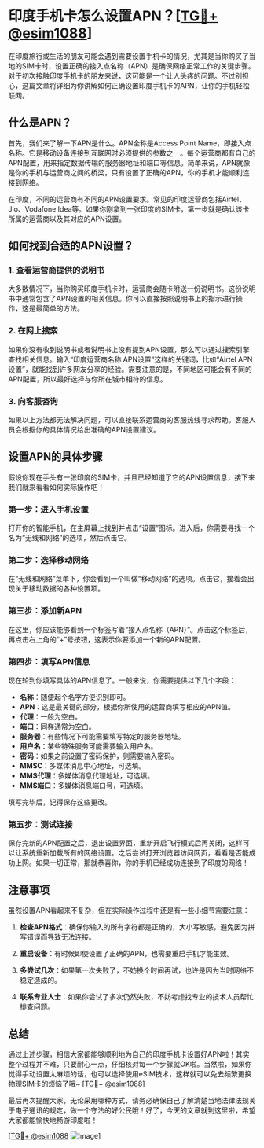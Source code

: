 # 印度手机卡怎么设置APN？[[TG💪+ @esim1088](https://t.me/s/esim1088)]

在印度旅行或生活的朋友可能会遇到需要设置手机卡的情况，尤其是当你购买了当地的SIM卡时，设置正确的接入点名称（APN）是确保网络正常工作的关键步骤。对于初次接触印度手机卡的朋友来说，这可能是一个让人头疼的问题。不过别担心，这篇文章将详细为你讲解如何正确设置印度手机卡的APN，让你的手机轻松联网。

## 什么是APN？

首先，我们来了解一下APN是什么。APN全称是Access Point Name，即接入点名称。它是移动设备连接到互联网时必须提供的参数之一。每个运营商都有自己的APN配置，用来指定数据传输的服务器地址和端口等信息。简单来说，APN就像是你的手机与运营商之间的桥梁，只有设置了正确的APN，你的手机才能顺利连接到网络。

在印度，不同的运营商有不同的APN设置要求。常见的印度运营商包括Airtel、Jio、Vodafone Idea等。如果你刚拿到一张印度的SIM卡，第一步就是确认该卡所属的运营商以及其对应的APN设置。

## 如何找到合适的APN设置？

### 1. 查看运营商提供的说明书

大多数情况下，当你购买印度手机卡时，运营商会随卡附送一份说明书。这份说明书中通常包含了APN设置的相关信息。你可以直接按照说明书上的指示进行操作，这是最简单的方法。

### 2. 在网上搜索

如果你没有收到说明书或者说明书上没有提到APN设置，那么可以通过搜索引擎查找相关信息。输入“印度运营商名称 APN设置”这样的关键词，比如“Airtel APN设置”，就能找到许多网友分享的经验。需要注意的是，不同地区可能会有不同的APN配置，所以最好选择与你所在城市相符的信息。

### 3. 向客服咨询

如果以上方法都无法解决问题，可以直接联系运营商的客服热线寻求帮助。客服人员会根据你的具体情况给出准确的APN设置建议。

## 设置APN的具体步骤

假设你现在手头有一张印度的SIM卡，并且已经知道了它的APN设置信息，接下来我们就来看看如何实际操作吧！

### 第一步：进入手机设置

打开你的智能手机，在主屏幕上找到并点击“设置”图标。进入后，你需要寻找一个名为“无线和网络”的选项，然后点击它。

### 第二步：选择移动网络

在“无线和网络”菜单下，你会看到一个叫做“移动网络”的选项。点击它，接着会出现关于移动数据的各种设置项。

### 第三步：添加新APN

在这里，你应该能够看到一个标签写着“接入点名称（APN）”。点击这个标签后，再点击右上角的“+”号按钮，这表示你要添加一个新的APN配置。

### 第四步：填写APN信息

现在轮到你填写具体的APN信息了。一般来说，你需要提供以下几个字段：
- **名称**：随便起个名字方便识别即可。
- **APN**：这是最关键的部分，根据你所使用的运营商填写相应的APN值。
- **代理**：一般为空白。
- **端口**：同样通常为空白。
- **服务器**：有些情况下可能需要填写特定的服务器地址。
- **用户名**：某些特殊服务可能需要输入用户名。
- **密码**：如果之前设置了密码保护，则需要输入密码。
- **MMSC**：多媒体消息中心地址，可选填。
- **MMS代理**：多媒体消息代理地址，可选填。
- **MMS端口**：多媒体消息端口号，可选填。

填写完毕后，记得保存这些更改。

### 第五步：测试连接

保存完新的APN配置之后，退出设置界面，重新开启飞行模式后再关闭，这样可以让系统重新加载所有的网络设置。之后尝试打开浏览器访问网页，看看是否能成功上网。如果一切正常，那就恭喜你，你的手机已经成功连接到了印度的网络！

## 注意事项

虽然设置APN看起来不复杂，但在实际操作过程中还是有一些小细节需要注意：

1. **检查APN格式**：确保你输入的所有字符都是正确的，大小写敏感，避免因为拼写错误而导致无法连接。
   
2. **重启设备**：有时候即使设置了正确的APN，也需要重启手机才能生效。

3. **多尝试几次**：如果第一次失败了，不妨换个时间再试，也许是因为当时网络不稳定造成的。

4. **联系专业人士**：如果你尝试了多次仍然失败，不妨考虑找专业的技术人员帮忙排查问题。

## 总结

通过上述步骤，相信大家都能够顺利地为自己的印度手机卡设置好APN啦！其实整个过程并不难，只要耐心一点，仔细核对每一个步骤就OK啦。当然啦，如果你觉得手动设置太麻烦的话，也可以选择使用eSIM技术，这样就可以免去频繁更换物理SIM卡的烦恼了哦~ [[TG💪+ @esim1088](https://t.me/s/esim1088)]

最后再次提醒大家，无论采用哪种方式，请务必确保自己了解清楚当地法律法规关于电子通讯的规定，做一个守法的好公民哦！好了，今天的文章就到这里啦，希望大家都能愉快地畅游印度啦！ 

[[TG💪+ @esim1088](https://t.me/s/esim1088) ![Image](https://i.postimg.cc/4NQfJmqS/Snipaste-2025-05-13-00-14-12.png)]